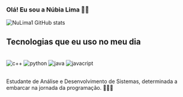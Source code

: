 ### Olá! Eu sou a Núbia Lima 👋🏼

![NuLima1 GitHub stats](https://github-readme-stats.vercel.app/api?username=nulima1&show_icons=true&theme=tokyonight)

## Tecnologias que eu uso no meu dia

<div style="display: inline_block"><br/>
<img align="center" alt="c++" src="https://img.shields.io/badge/C%2B%2B-00599C?style=for-the-badge&logo=c%2B%2B&logoColor=white" />
  <img align="center" alt="python" src="https://img.shields.io/badge/Python-14354C?style=for-the-badge&logo=python&logoColor=white" />
   <img align="center" alt="java" src="https://img.shields.io/badge/Java-ED8B00?style=for-the-badge&logo=openjdk&logoColor=white" />
   <img align="center" alt="javacript" src="https://img.shields.io/badge/JavaScript-323330?style=for-the-badge&logo=javascript&logoColor=F7DF1E" />
</div><br/>

Estudante de Análise e Desenvolvimento de Sistemas, determinada a embarcar na jornada da programação. 👩🏽‍💻
